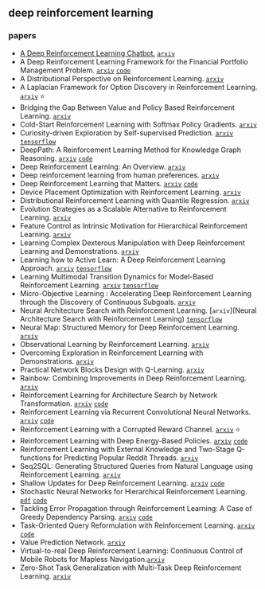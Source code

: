 ## deep reinforcement learning

### papers

- [A Deep Reinforcement Learning Chatbot.](https://mp.weixin.qq.com/s/TpRXxP25-3uqpgC9CBi-3Q) [`arxiv`](https://arxiv.org/abs/1709.02349)
- A Deep Reinforcement Learning Framework for the Financial Portfolio Management Problem. [`arxiv`](https://arxiv.org/abs/1706.10059) [`code`](https://github.com//ZhengyaoJiang/PGPortfolio)
- A Distributional Perspective on Reinforcement Learning. [`arxiv`](https://arxiv.org/abs/1707.06887)
- A Laplacian Framework for Option Discovery in Reinforcement Learning. [`arxiv`](https://arxiv.org/abs/1703.00956) :star:
- Bridging the Gap Between Value and Policy Based Reinforcement Learning.  [`arxiv`](https://arxiv.org/abs/1702.08892)
- Cold-Start Reinforcement Learning with Softmax Policy Gradients. [`arxiv`](https://arxiv.org/abs/1709.09346)
- Curiosity-driven Exploration by Self-supervised Prediction. [`arxiv`](https://arxiv.org/abs/1705.05363) [`tensorflow`](https://github.com/pathak22/noreward-rl)
- DeepPath: A Reinforcement Learning Method for Knowledge Graph Reasoning. [`arxiv`](https://arxiv.org/abs/1707.06690) [`code`](https://github.com/xwhan/DeepPath)
- Deep Reinforcement Learning: An Overview. [`arxiv`](https://arxiv.org/abs/1701.07274)
- Deep reinforcement learning from human preferences. [`arxiv`](https://arxiv.org/abs/1706.03741)
- Deep Reinforcement Learning that Matters. [`arxiv`](https://arxiv.org/abs/1709.06560) [`code`](https://github.com/Breakend/DeepReinforcementLearningThatMatters)
- Device Placement Optimization with Reinforcement Learning. [`arxiv`](https://arxiv.org/abs/1706.04972)
- Distributional Reinforcement Learning with Quantile Regression. [`arxiv`](https://arxiv.org/abs/1710.10044)
- Evolution Strategies as a Scalable Alternative to Reinforcement Learning. [`arxiv`](https://arxiv.org/abs/1703.03864)
- Feature Control as Intrinsic Motivation for Hierarchical Reinforcement Learning. [`arxiv`](https://arxiv.org/abs/1705.06769)
- Learning Complex Dexterous Manipulation with Deep Reinforcement Learning and Demonstrations. [`arxiv`](https://arxiv.org/abs/1709.10087)
- Learning how to Active Learn: A Deep Reinforcement Learning Approach. [`arxiv`](https://arxiv.org/abs/1708.02383) [`tensorflow`](https://github.com/mengf1/PAL)
- Learning Multimodal Transition Dynamics for Model-Based Reinforcement Learning. [`arxiv`](https://arxiv.org/abs/1705.00470) [`tensorflow`](https://github.com/tmoer/multimodal_varinf)
- Micro-Objective Learning : Accelerating Deep Reinforcement Learning through the Discovery of Continuous Subgoals. [`arxiv`](https://arxiv.org/abs/1703.03933)
- Neural Architecture Search with Reinforcement Learning. [`arxiv`](Neural Architecture Search with Reinforcement Learning) [`tensorflow`](https://github.com/tensorflow/models)
- Neural Map: Structured Memory for Deep Reinforcement Learning.  [`arxiv`](https://arxiv.org/abs/1702.08360)
- Observational Learning by Reinforcement Learning. [`arxiv`](https://arxiv.org/abs/1706.06617)
- Overcoming Exploration in Reinforcement Learning with Demonstrations. [`arxiv`](https://arxiv.org/abs/1709.10089)
- Practical Network Blocks Design with Q-Learning. [`arxiv`](https://arxiv.org/abs/1708.05552)
- Rainbow: Combining Improvements in Deep Reinforcement Learning. [`arxiv`](https://arxiv.org/abs/1710.02298)
- Reinforcement Learning for Architecture Search by Network Transformation. [`arxiv`](https://arxiv.org/abs/1707.04873) [`code`](https://github.com/han-cai/RL4AS_NetTrans)
- Reinforcement Learning via Recurrent Convolutional Neural Networks. [`arxiv`](https://arxiv.org/abs/1701.02392) [`code`](https://github.com/tanmayshankar/RCNN_MDP)
- Reinforcement Learning with a Corrupted Reward Channel. [`arxiv`](https://arxiv.org/abs/1705.08417) :star:
- Reinforcement Learning with Deep Energy-Based Policies. [`arxiv`](https://arxiv.org/abs/1702.08165) [`code`](https://github.com/haarnoja/softqlearning)
- Reinforcement Learning with External Knowledge and Two-Stage Q-functions for Predicting Popular Reddit Threads. [`arxiv`](https://arxiv.org/abs/1704.06217)
- Seq2SQL: Generating Structured Queries from Natural Language using Reinforcement Learning. [`arxiv`](https://arxiv.org/abs/1709.00103)
- Shallow Updates for Deep Reinforcement Learning. [`arxiv`](https://arxiv.org/abs/1705.07461) [`code`](https://github.com/Shallow-Updates-for-Deep-RL/Shallow_Updates_for_Deep_RL)
- Stochastic Neural Networks for Hierarchical Reinforcement Learning. [`pdf`](https://openreview.net/pdf?id=B1oK8aoxe) [`code`](https://github.com/florensacc/snn4hrl) 
- Tackling Error Propagation through Reinforcement Learning: A Case of Greedy Dependency Parsing. [`arxiv`](https://arxiv.org/abs/1702.06794) [`code`](https://bitbucket.org/cltl/redep-java)
- Task-Oriented Query Reformulation with Reinforcement Learning. [`arxiv`](https://arxiv.org/abs/1704.04572) [`code`](https://github.com/nyu-dl/QueryReformulator)
- Value Prediction Network. [`arxiv`](https://arxiv.org/abs/1707.03497)
- Virtual-to-real Deep Reinforcement Learning: Continuous Control of Mobile Robots for Mapless Navigation.[`arxiv`](https://arxiv.org/abs/1703.00420)
- Zero-Shot Task Generalization with Multi-Task Deep Reinforcement Learning.  [`arxiv`](https://arxiv.org/abs/1706.05064) 
